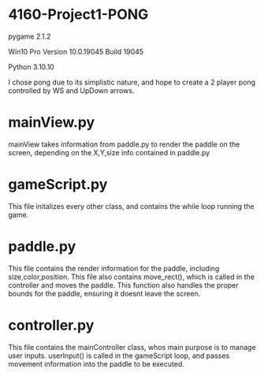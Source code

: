 # 4160-Project1-PONG


pygame 2.1.2 

Win10 Pro Version	10.0.19045 Build 19045

Python 3.10.10

I chose pong due to its simplistic nature, and hope to create a 2 player pong controlled by WS and UpDown arrows.

# mainView.py
mainView takes information from paddle.py to render the paddle on the screen, depending on the X,Y,size info contained in paddle.py

# gameScript.py
This file initalizes every other class, and contains the while loop running the game. 

# paddle.py
This file contains the render information for the paddle, including size,color,position. This file also contains move_rect(), which is called in the controller and moves the paddle. This function also handles the proper bounds for the paddle, ensuring it doesnt leave the screen. 

# controller.py
This file contains the mainController class, whos main purpose is to manage user inputs. userInput() is called in the gameScript loop, and passes movement information into the paddle to be executed. 
